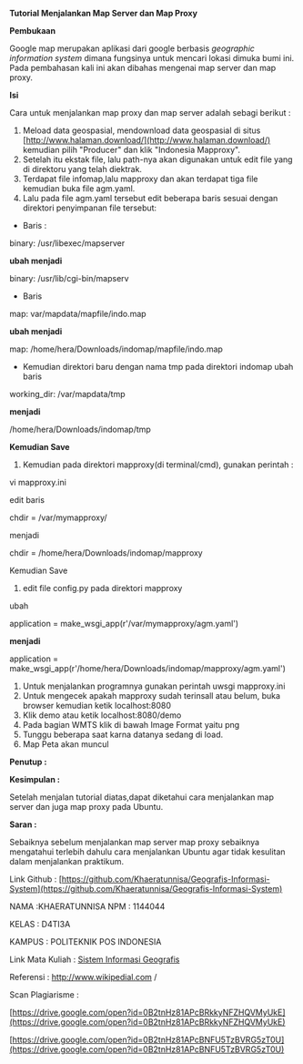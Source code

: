 

**Tutorial Menjalankan Map Server dan Map Proxy**

**Pembukaan**

Google map merupakan aplikasi dari google berbasis _geographic information system_ dimana fungsinya untuk mencari lokasi dimuka bumi ini. Pada pembahasan kali ini akan dibahas mengenai map server dan map proxy.

**Isi**

Cara untuk menjalankan map proxy dan map server adalah sebagi berikut :

1. Meload data geospasial, mendownload data geospasial di situs   [http://www.halaman.download/](http://www.halaman.download/) kemudian pilih &quot;Producer&quot; dan klik &quot;Indonesia Mapproxy&quot;.
2. Setelah itu ekstak file, lalu path-nya akan digunakan untuk edit file yang di direktoru yang telah diektrak.
3. Terdapat file infomap,lalu mapproxy dan akan terdapat tiga file kemudian buka file agm.yaml.
4. Lalu pada file agm.yaml tersebut edit beberapa baris sesuai dengan direktori penyimpanan file tersebut:

- Baris :

binary: /usr/libexec/mapserver

**ubah menjadi**

binary: /usr/lib/cgi-bin/mapserv

- Baris

map: var/mapdata/mapfile/indo.map

**ubah menjadi**

map: /home/hera/Downloads/indomap/mapfile/indo.map

- Kemudian direktori baru dengan nama tmp pada direktori indomap ubah baris

working\_dir: /var/mapdata/tmp

**menjadi**

/home/hera/Downloads/indomap/tmp

**Kemudian Save**

1. Kemudian pada direktori mapproxy(di terminal/cmd), gunakan perintah :

vi mapproxy.ini

edit baris

chdir = /var/mymapproxy/

menjadi

chdir = /home/hera/Downloads/indomap/mapproxy

Kemudian Save

1. edit file config.py pada direktori mapproxy

ubah

application = make\_wsgi\_app(r&#39;/var/mymapproxy/agm.yaml&#39;)

**menjadi**

application = make\_wsgi\_app(r&#39;/home/hera/Downloads/indomap/mapproxy/agm.yaml&#39;)

1. Untuk menjalankan programnya gunakan perintah uwsgi mapproxy.ini
2. Untuk mengecek apakah mapproxy sudah terinsall atau belum, buka browser kemudian ketik localhost:8080
3. Klik demo atau ketik localhost:8080/demo
4. Pada bagian WMTS klik di bawah Image Format yaitu png
5. Tunggu beberapa saat karna datanya sedang di load.
6. Map Peta akan muncul

**Penutup :**

**Kesimpulan :**

Setelah menjalan tutorial diatas,dapat diketahui cara menjalankan map server dan juga map proxy pada Ubuntu.

**Saran :**

Sebaiknya sebelum menjalankan map server map proxy sebaiknya mengatahui terlebih dahulu cara menjalankan Ubuntu agar tidak kesulitan dalam menjalankan praktikum.

Link Github : [https://github.com/Khaeratunnisa/Geografis-Informasi-System](https://github.com/Khaeratunnisa/Geografis-Informasi-System)

NAMA        :KHAERATUNNISA
NPM                : 1144044

KELAS        : D4TI3A

KAMPUS        : POLITEKNIK POS INDONESIA

Link Mata Kuliah :   [Sistem Informasi Geografis](http://www.awangga.net/)

Referensi                 : http://www.wikipedial.com /

Scan Plagiarisme :

[https://drive.google.com/open?id=0B2tnHz81APcBRkkyNFZHQVMyUkE](https://drive.google.com/open?id=0B2tnHz81APcBRkkyNFZHQVMyUkE)

[https://drive.google.com/open?id=0B2tnHz81APcBNFU5TzBVRG5zT0U](https://drive.google.com/open?id=0B2tnHz81APcBNFU5TzBVRG5zT0U)

